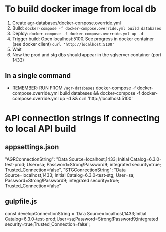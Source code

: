 # To build docker image from local db
1. Create agr-databases/docker-compose.override.yml
2. Build:
  `docker-compose -f docker-compose.override.yml build databases`
3. Deploy:
  `docker-compose -f docker-compose.override.yml up -d`
4. Trigger build: Open localhost:5100. See progress in docker container (see docker client)
  `curl 'http://localhost:5100'`
5. Wait
6. Now the prod and stg dbs should appear in the sqlserver container (port 1433)

## In a single command
* REMEMBER: RUN FROM `/agr-databases`
docker-compose -f docker-compose.override.yml build databases && docker-compose -f docker-compose.override.yml up -d && curl 'http://localhost:5100'


# API connection strings if connecting to local API build
## appsettings.json
"AGRConnectionString": "Data Source=localhost,1433; Initial Catalog=6.3.0-test-prod; User=sa; Password=Strong!Password9; integrated security=true; Trusted_Connection=false",
"STGConnectionString": "Data Source=localhost,1433; Initial Catalog=6.3.0-test-stg; User=sa; Password=Strong!Password9; integrated security=true; Trusted_Connection=false"
    
## gulpfile.js
const developConnectionString = 'Data Source=localhost,1433;Initial Catalog=6.3.0-test-prod;User=sa;Password=Strong\!Password9;integrated security=true;Trusted_Connection=false';




